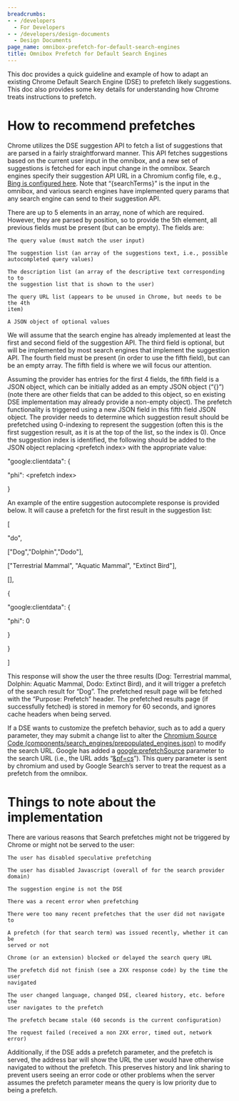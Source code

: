 ```yaml
---
breadcrumbs:
- - /developers
  - For Developers
- - /developers/design-documents
  - Design Documents
page_name: omnibox-prefetch-for-default-search-engines
title: Omnibox Prefetch for Default Search Engines
---
```


This doc provides a quick guideline and example of how to adapt an existing
Chrome Default Search Engine (DSE) to prefetch likely suggestions. This doc also
provides some key details for understanding how Chrome treats instructions to
prefetch.

# How to recommend prefetches

Chrome utilizes the DSE suggestion API to fetch a list of suggestions that are
parsed in a fairly straightforward manner. This API fetches suggestions based on
the current user input in the omnibox, and a new set of suggestions is fetched
for each input change in the omnibox. Search engines specify their suggestion
API URL in a Chromium config file, e.g., [Bing is configured
here](https://source.chromium.org/chromium/chromium/src/+/main:components/search_engines/prepopulated_engines.json;drc=453b22336b4546cf64373bfc8a7ba9ed31c24fff;l=67).
Note that “{searchTerms}” is the input in the omnibox, and various search
engines have implemented query params that any search engine can send to their
suggestion API.

There are up to 5 elements in an array, none of which are required. However,
they are parsed by position, so to provide the 5th element, all previous fields
must be present (but can be empty). The fields are:

    The query value (must match the user input)

    The suggestion list (an array of the suggestions text, i.e., possible
    autocompleted query values)

    The description list (an array of the descriptive text corresponding to to
    the suggestion list that is shown to the user)

    The query URL list (appears to be unused in Chrome, but needs to be the 4th
    item)

    A JSON object of optional values

We will assume that the search engine has already implemented at least the first
and second field of the suggestion API. The third field is optional, but will be
implemented by most search engines that implement the suggestion API. The fourth
field must be present (in order to use the fifth field), but can be an empty
array. The fifth field is where we will focus our attention.

Assuming the provider has entries for the first 4 fields, the fifth field is a
JSON object, which can be initially added as an empty JSON object (“{}”) (note
there are other fields that can be added to this object, so en existing DSE
implementation may already provide a non-empty object). The prefetch
functionality is triggered using a new JSON field in this fifth field JSON
object. The provider needs to determine which suggestion result should be
prefetched using 0-indexing to represent the suggestion (often this is the first
suggestion result, as it is at the top of the list, so the index is 0). Once the
suggestion index is identified, the following should be added to the JSON object
replacing &lt;prefetch index&gt; with the appropriate value:

"google:clientdata": {

"phi": &lt;prefetch index&gt;

}

An example of the entire suggestion autocomplete response is provided below. It
will cause a prefetch for the first result in the suggestion list:

\[

"do",

\["Dog","Dolphin","Dodo"\],

\["Terrestrial Mammal", "Aquatic Mammal", "Extinct Bird"\],

\[\],

{

"google:clientdata": {

"phi": 0

}

}

\]

This response will show the user the three results (Dog: Terrestrial mammal,
Dolphin: Aquatic Mammal, Dodo: Extinct Bird), and it will trigger a prefetch of
the search result for “Dog”. The prefetched result page will be fetched with the
“Purpose: Prefetch” header. The prefetched results page (if successfully
fetched) is stored in memory for 60 seconds, and ignores cache headers when
being served.

If a DSE wants to customize the prefetch behavior, such as to add a query
parameter, they may submit a change list to alter the [Chromium Source Code
(components/search_engines/prepopulated_engines.json)](https://source.chromium.org/chromium/chromium/src/+/main:components/search_engines/prepopulated_engines.json?q=prepopulate%20-f:Debug%2Fgen%20f:json&ss=chromium)
to modify the search URL. Google has added a
[google:prefetchSource](https://source.chromium.org/chromium/chromium/src/+/main:components/search_engines/prepopulated_engines.json?q=f:prepopulated%20google:prefetchSource%20-f:Debug%2Fgen&ss=chromium)
parameter to the search URL (i.e., the URL adds
“[&pf=cs](https://source.chromium.org/chromium/chromium/src/+/main:components/search_engines/template_url.cc;l=1153;drc=98898daa2e8f46ff098cea1f2e218f8a8266c838;bpv=1;bpt=1)”).
This query parameter is sent by chromium and used by Google Search’s server to
treat the request as a prefetch from the omnibox.

# Things to note about the implementation

There are various reasons that Search prefetches might not be triggered by
Chrome or might not be served to the user:

    The user has disabled speculative prefetching

    The user has disabled Javascript (overall of for the search provider domain)

    The suggestion engine is not the DSE

    There was a recent error when prefetching

    There were too many recent prefetches that the user did not navigate to

    A prefetch (for that search term) was issued recently, whether it can be
    served or not

    Chrome (or an extension) blocked or delayed the search query URL

    The prefetch did not finish (see a 2XX response code) by the time the user
    navigated

    The user changed language, changed DSE, cleared history, etc. before the
    user navigates to the prefetch

    The prefetch became stale (60 seconds is the current configuration)

    The request failed (received a non 2XX error, timed out, network error)

Additionally, if the DSE adds a prefetch parameter, and the prefetch is served,
the address bar will show the URL the user would have otherwise navigated to
without the prefetch. This preserves history and link sharing to prevent users
seeing an error code or other problems when the server assumes the prefetch
parameter means the query is low priority due to being a prefetch.